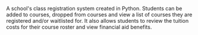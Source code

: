 A school's class registration system created in Python.
Students can be added to courses, dropped from courses and view a list of courses they are registered and/or waitlisted for. It also allows students to review the tuition costs for their course roster and view financial aid benefits. 
